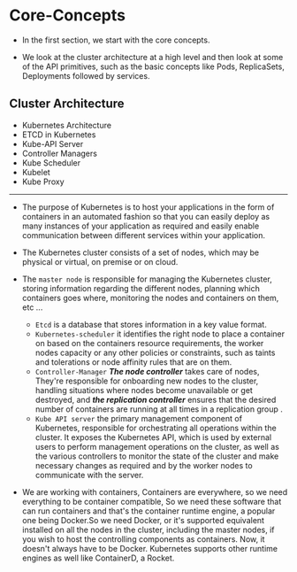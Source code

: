 # Core-Concepts

- In the first section, we start with the core concepts.

- We look at the cluster architecture at a high level and then look at some of the API primitives, such as the basic concepts like Pods, ReplicaSets, Deployments followed by services.

## Cluster Architecture

- Kubernetes Architecture
- ETCD in Kubernetes
- Kube-API Server
- Controller Managers
- Kube Scheduler
- Kubelet
- Kube Proxy

---

- The purpose of Kubernetes is to host your applications in the form of containers in an automated fashion so that you can easily deploy as many instances of your application as required and easily enable communication between different services within your application.

- The Kubernetes cluster consists of a set of nodes, which may be physical or virtual, on premise or on cloud.

- The `master node` is responsible for managing the Kubernetes cluster, storing information regarding the different nodes, planning which containers goes where, monitoring the nodes and containers on them, etc ...

  - `Etcd` is a database that stores information in a key value format.
  - `Kubernetes-scheduler` it identifies the right node to place a container on based on the containers resource requirements, the worker nodes capacity or any other policies or constraints, such as taints and tolerations or node affinity rules that are on them.
  - `Controller-Manager`  ***The node controller*** takes care of nodes, They're responsible for onboarding new nodes to the cluster, handling situations where nodes become unavailable or get destroyed, and ***the replication controller*** ensures that the desired number of containers are running at all times in a replication group .
  - `Kube API server` the primary management component of Kubernetes, responsible for orchestrating all operations within the cluster. It exposes the Kubernetes API, which is used by external users to perform management operations on the cluster, as well as the various controllers to monitor the state of the cluster and make necessary changes as required and by the worker nodes to communicate with the server.

- We are working with containers, Containers are everywhere, so we need everything to be container compatible, So we need these software that can run containers and that's the container runtime engine, a popular one being Docker.So we need Docker, or it's supported equivalent installed on all the nodes in the cluster, including the master nodes, if you wish to host the controlling components as containers. Now, it doesn't always have to be Docker. Kubernetes supports other runtime engines as well like ContainerD, a Rocket.

